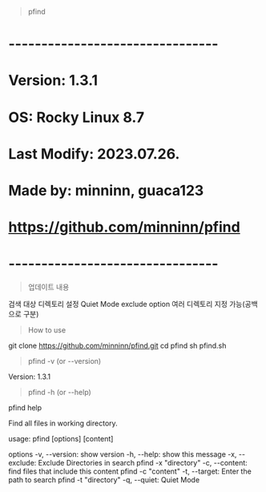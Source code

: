 > pfind

# --------------------------------
# Version: 1.3.1
# OS: Rocky Linux 8.7
# Last Modify: 2023.07.26.
# Made by: minninn, guaca123
# https://github.com/minninn/pfind
# --------------------------------



> 업데이트 내용

검색 대상 디렉토리 설정
Quiet Mode
exclude option 여러 디렉토리 지정 가능(공백으로 구분)



> How to use

git clone https://github.com/minninn/pfind.git
cd pfind
sh pfind.sh



> pfind -v (or --version)

Version: 1.3.1



> pfind -h (or --help)

pfind help

Find all files in working directory.

usage: pfind [options] [content]

options
    -v, --version: show version
    -h, --help: show this message
    -x, --exclude: Exclude Directories in search
                   pfind -x "directory"
    -c, --content: find files that include this content
                   pfind -c "content"
    -t, --target: Enter the path to search
                   pfind -t "directory"
    -q, --quiet: Quiet Mode
